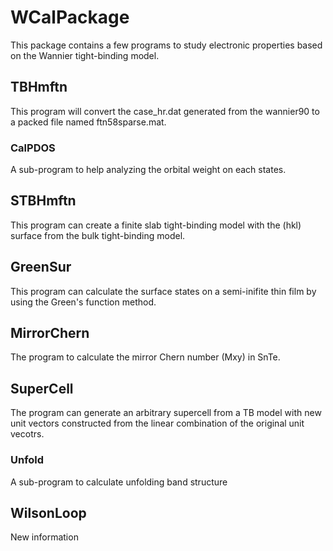 # WCalPackage
This package contains a few programs to study electronic properties based on the Wannier tight-binding model.

## TBHmftn
This program will convert the case_hr.dat generated from the wannier90 to a packed file named ftn58sparse.mat.

### CalPDOS 
A sub-program to help analyzing the orbital weight on each states. 

## STBHmftn
This program can create a finite slab tight-binding model with the (hkl) surface from the bulk tight-binding model.

## GreenSur
This program can calculate the surface states on a semi-inifite thin film by using the Green's function method.

## MirrorChern
The program to calculate the mirror Chern number (Mxy) in SnTe.

## SuperCell
The program can generate an arbitrary supercell from a TB model with new unit vectors constructed from the linear combination of the original unit vecotrs. 

### Unfold
A sub-program to calculate unfolding band structure

## WilsonLoop

New information

